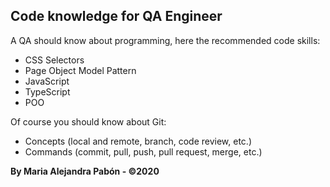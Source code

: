 ## Code knowledge for QA Engineer

A QA should know about programming, here the recommended code skills:

- CSS Selectors
- Page Object Model Pattern
- JavaScript 
- TypeScript
- POO

Of course you should know about Git:

- Concepts (local and remote, branch, code review, etc.)
- Commands (commit, pull, push, pull request, merge, etc.)

**By Maria Alejandra Pabón - ©2020**

